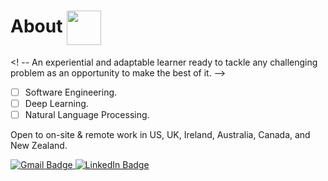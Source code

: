 # About <img align="center" src="https://user-images.githubusercontent.com/50717968/152670053-2981f442-b7f8-4e5e-85ac-8dbee19b5473.png" height="55"/>
<! -- An experiential and adaptable learner ready to tackle any challenging problem as an opportunity to make the best of it. -->

- [ ] Software Engineering.
- [ ] Deep Learning.
- [ ] Natural Language Processing.

<link href="https://languages.abranhe.com/logos.css" rel="stylesheet">

Open to on-site & remote work in US, UK, Ireland, Australia, Canada, and New Zealand.

<div id="badges">
  <a href="mailto:kshatriya.prithvi.raj.27@gmail.com?">
    <img src="https://img.shields.io/badge/gmail-%23DD0031.svg?&style=for-the-badge&logo=gmail&logoColor=white" alt="Gmail Badge"/>
  </a>
  <a href="https://www.linkedin.com/in/prithvi-raj-k-3431a8162/">
    <img src="https://img.shields.io/badge/LinkedIn-blue?style=for-the-badge&logo=linkedin&logoColor=white" alt="LinkedIn Badge"/>
  </a>
</div>
